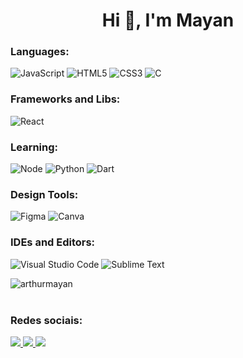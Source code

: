 <h1 align="center">Hi 👋, I'm Mayan</h1>

<h3 align="left">Languages:</h3>
<p align="left">

<img alt="JavaScript" src="https://img.shields.io/badge/javascript-%23323330.svg?style=for-the-badge&logo=javascript&logoColor=%23F7DF1E"/>

<img alt="HTML5" src="https://img.shields.io/badge/html5-%23E34F26.svg?style=for-the-badge&logo=html5&logoColor=white"/>

<img alt="CSS3" src="https://img.shields.io/badge/css3-%231572B6.svg?style=for-the-badge&logo=css3&logoColor=white"/>

<img alt="C" src="https://img.shields.io/badge/c-%2300599C.svg?style=for-the-badge&logo=c&logoColor=white"/>

</p>

<h3 align="left">Frameworks and Libs:
</h3>
<p align="left">

<img alt="React" src="https://img.shields.io/badge/react-%2320232a.svg?style=for-the-badge&logo=react&logoColor=%2361DAFB"/>

</p>

<h3 align="left">Learning:</h3>
<p align="left">

<img alt="Node" src="https://img.shields.io/badge/node.js-6DA55F?style=for-the-badge&logo=node.js&logoColor=white"/>

<img alt="Python" src="https://img.shields.io/badge/python-%2314354C.svg?style=for-the-badge&logo=python&logoColor=white"/>

<img alt="Dart" src="https://img.shields.io/badge/dart-%230175C2.svg?style=for-the-badge&logo=dart&logoColor=white"/>

</p>

<h3 align="left">Design Tools:</h3>
<p align="left">
  
<img alt="Figma" src="https://img.shields.io/badge/figma-%23F24E1E.svg?style=for-the-badge&logo=figma&logoColor=white"/>

<img alt="Canva" src="https://img.shields.io/badge/Canva-%2300C4CC.svg?style=for-the-badge&logo=Canva&logoColor=white"/>

</p>

<h3 align="left">IDEs and Editors: </h3>
<p align="left">

<img alt="Visual Studio Code" src="https://img.shields.io/badge/VisualStudioCode-0078d7.svg?style=for-the-badge&logo=visual-studio-code&logoColor=white"/>

<img alt="Sublime Text" src="https://img.shields.io/badge/sublime_text-%23575757.svg?style=for-the-badge&logo=sublime-text&logoColor=important"/>

</p>

<p><img align="left" src="https://github-readme-stats.vercel.app/api/top-langs?username=arthurmayan&show_icons=true&locale=en&layout=compact&theme=radical" alt="arthurmayan" /></p>

<br></br>

<h3 align="left">Redes sociais:</h3>
<p align="left">
  <a href="https://www.linkedin.com/in/arthurmayan/">
  <img src = "https://img.shields.io/badge/-LinkedIn-%230077B5?style=for-the-badge&logo=linkedin&logoColor=white" target = "_ blank ">
</a> 
  <a href="https://www.instagram.com/arthurmayan/"> <img src =https://img.shields.io/badge/instagram-%23E4405F.svg?style=for-the-badge&logo=Instagram&logoColor=white/>
   <a href="https://wa.me/553592223912">
  <img src = "https://img.shields.io/badge/WhatsApp-25D366?style=for-the-badge&logo=whatsapp&logoColor=white">
</a> 

  

